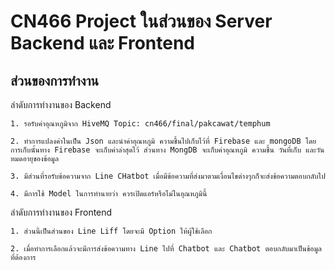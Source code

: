 # CN466 Project ในส่วนของ Server Backend และ Frontend
## ส่วนของการทำงาน
ลำดับการทำงานของ Backend

    1. รอรับค่าอุณหภูมิจาก HiveMQ Topic: cn466/final/pakcawat/temphum
    
    2. ทำการแปลงค่าในเป็น Json และนำค่าอุณหภูมิ ความชื้นไปเก็บไว้ที่ Firebase และ mongoDB โดยการเก็บนั้นทาง Firebase จะเก็บค่าล่าสุดไว้ ส่วนทาง MongDB จะเก็บค่าอุณหภูมิ ความชื้น วันที่เก็บ และวันหมดอายุของข้อมูล
    
    3. มีส่วนที่รอรับข้อความจาก Line CHatbot เมื่อมีข้อความที่ส่งมาตามเงื่อนไขต่างๆกก็จะส่งข้อความตอบกลับไป
    
    4. มีการใช้ Model ในการทำนายว่า ควรเปิดแอร์หรือไม่ในอุณหภูมินี้
   
ลำดับการทำงานของ Frontend

    1. ส่วนนี้เป็นส่วนของ Line Liff โดยจะมี Option ให้ผู้ใช้เลือก
    
    2. เมื่อทำการเลือกแล้วจะมีการส่งข้อความทาง Line ไปที่ Chatbot และ Chatbot ตอบกลับมาเป็นข้อมูลที่ต้องการ
